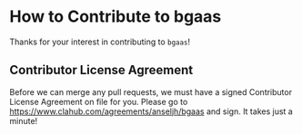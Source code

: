 # How to Contribute to bgaas

Thanks for your interest in contributing to `bgaas`!

## Contributor License Agreement

Before we can merge any pull requests, we must have a signed
Contributor License Agreement on file for you. Please go to
<https://www.clahub.com/agreements/anseljh/bgaas> and sign.
It takes just a minute!
